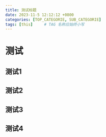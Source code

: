 ```yaml
---
title: 测试标题
date: 2023-11-5 12:12:12 +0800
categories: [TOP_CATEGORIE, SUB_CATEGORIE]
tags: [this]     # TAG 名称应始终小写
---
```


# 测试
## 测试1
## 测试2
## 测试3
## 测试4
